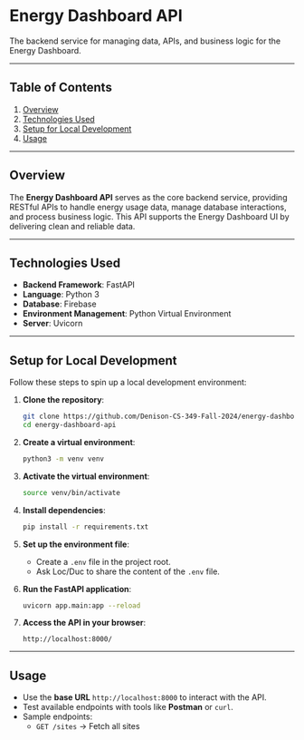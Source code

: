 <!-- # energy-dashboard-api

## Spin up local dev env
1. create .env file and ask Loc/Duc to share the content of this file
2. "python3 -m venv venv" to create virtual env
3. "source venv/bin/activate" to activate virtual env
4. "pip install -r requirements.txt" to install dependencies
5. "uvicorn app.main:app --reload" to run FastAPI app
6. http://localhost:8000 -->

# **Energy Dashboard API**

The backend service for managing data, APIs, and business logic for the Energy Dashboard.

---

## **Table of Contents**
1. [Overview](#overview)  
2. [Technologies Used](#technologies-used)  
3. [Setup for Local Development](#setup-for-local-development)  
4. [Usage](#usage)  

---

## **Overview**

The **Energy Dashboard API** serves as the core backend service, providing RESTful APIs to handle energy usage data, manage database interactions, and process business logic. This API supports the Energy Dashboard UI by delivering clean and reliable data.

---

## **Technologies Used**
- **Backend Framework**: FastAPI  
- **Language**: Python 3  
- **Database**: Firebase  
- **Environment Management**: Python Virtual Environment  
- **Server**: Uvicorn  

---

## **Setup for Local Development**

Follow these steps to spin up a local development environment:

1. **Clone the repository**:
    ```bash
    git clone https://github.com/Denison-CS-349-Fall-2024/energy-dashboard-api.git
    cd energy-dashboard-api
    ```

2. **Create a virtual environment**:
    ```bash
    python3 -m venv venv
    ```

3. **Activate the virtual environment**:
    ```bash
    source venv/bin/activate
    ```

4. **Install dependencies**:
    ```bash
    pip install -r requirements.txt
    ```

5. **Set up the environment file**:
    - Create a `.env` file in the project root.
    - Ask Loc/Duc to share the content of the `.env` file.

6. **Run the FastAPI application**:
    ```bash
    uvicorn app.main:app --reload
    ```

7. **Access the API in your browser**:
    ```
    http://localhost:8000/
    ```

---

## **Usage**

- Use the **base URL** `http://localhost:8000` to interact with the API.
- Test available endpoints with tools like **Postman** or `curl`.
- Sample endpoints:
    - `GET /sites` → Fetch all sites
